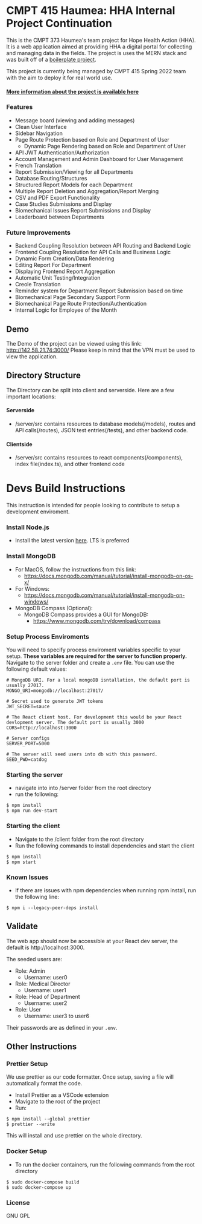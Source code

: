 # CMPT 415 Haumea: HHA Internal Project Continuation

This is the CMPT 373 Haumea's team project for Hope Health Action (HHA). It is a web application aimed at providing HHA a digital portal for collecting and managing data in the fields. The project is
uses the MERN stack and was built off of a [boilerplate project](https://github.com/nemanjam/mern-boilerplate).

This project is currently being managed by CMPT 415 Spring 2022 team with the aim to deploy it for real world use.

#### [More information about the project is available here](https://docs.google.com/document/d/1JG4cK-soyS3thzk-ZJnUyMR3XHxJoLA5gg7Uk1v1aFk/edit?usp=sharing)

### Features

- Message board (viewing and adding messages)
- Clean User Interface
- Sidebar Navigation
- Page Route Protection based on Role and Department of User
  - Dynamic Page Rendering based on Role and Department of User
- API JWT Authentication/Authorization
- Account Management and Admin Dashboard for User Management
- French Translation
- Report Submission/Viewing for all Departments
- Database Routing/Structures
- Structured Report Models for each Department
- Multiple Report Deletion and Aggregation/Report Merging
- CSV and PDF Export Functionality
- Case Studies Submissions and Display
- Biomechanical Issues Report Submissions and Display
- Leaderboard between Departments

### Future Improvements

- Backend Coupling Resolution between API Routing and Backend Logic
- Frontend Coupling Resolution for API Calls and Business Logic
- Dynamic Form Creation/Data Rendering
- Editing Report For Department
- Displaying Frontend Report Aggregation
- Automatic Unit Testing/Integration
- Creole Translation
- Reminder system for Department Report Submission based on time
- Biomechanical Page Secondary Support Form
- Biomechanical Page Route Protection/Authentication
- Internal Logic for Employee of the Month

## Demo

The Demo of the project can be viewed using this link: http://142.58.21.74:3000/ Please keep in mind that the VPN must be used to view the application.

## Directory Structure

The Directory can be split into client and serverside. Here are a few important locations:

#### Serverside

- /server/src contains resources to database models(/models), routes and API calls(/routes), JSON test entries(/tests), and other backend code.

#### Clientside

- /server/src contains resources to react components(/components), index file(index.ts), and other frontend code

# Devs Build Instructions

This instruction is intended for people looking to contribute to setup a development enviroment.

### Install Node.js

- Install the latest version [here](https://nodejs.org). LTS is preferred

### Install MongoDB

- For MacOS, follow the instructions from this link:
  - https://docs.mongodb.com/manual/tutorial/install-mongodb-on-os-x/
- For Windows:
  - https://docs.mongodb.com/manual/tutorial/install-mongodb-on-windows/
- MongoDB Compass (Optional):
  - MongoDB Compass provides a GUI for MongoDB:
    - https://www.mongodb.com/try/download/compass

### Setup Process Enviroments

You will need to specify process enviroment variables specific to your setup. **These variables are required for the server to function properly.** Navigate to the server folder and create a `.env`
file. You can use the following default values:

```
# MongoDB URI. For a local mongoDB isntallation, the default port is usually 27017.
MONGO_URI=mongodb://localhost:27017/

# Secret used to generate JWT tokens
JWT_SECRET=sauce

# The React client host. For development this would be your React devlopment server. The default port is usually 3000
CORS=http://localhost:3000

# Server configs
SERVER_PORT=5000

# The server will seed users into db with this password.
SEED_PWD=catdog
```

### Starting the server

- navigate into into /server folder from the root directory
- run the following:

```
$ npm install
$ npm run dev-start
```

### Starting the client

- Navigate to the /client folder from the root directory
- Run the following commands to install dependencies and start the client

```
$ npm install
$ npm start
```

### Known Issues

- If there are issues with npm dependencies when running npm install, run the following line:

```
$ npm i --legacy-peer-deps install
```

## Validate

The web app should now be accessible at your React dev server, the default is http://localhost:3000.

The seeded users are:

- Role: Admin
  - Username: user0
- Role: Medical Director
  - Username: user1
- Role: Head of Department
  - Username: user2
- Role: User
  - Username: user3 to user6

Their passwords are as defined in your `.env`.

## Other Instructions

### Prettier Setup

We use prettier as our code formatter. Once setup, saving a file will automatically format the code.

- Install Prettier as a VSCode extension
- Mavigate to the root of the project
- Run:

```
$ npm install --global prettier
$ prettier --write
```

This will install and use prettier on the whole directory.

### Docker Setup

- To run the docker containers, run the following commands from the root directory

```
$ sudo docker-compose build
$ sudo docker-compose up
```

### License

GNU GPL

